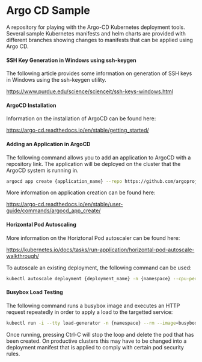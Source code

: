 # Argo CD Sample

A repository for playing with the Argo-CD Kubernetes deployment tools. Several sample Kubernetes manifests and helm charts are provided with different branches showing changes to manifests that can be applied using Argo CD.

#### SSH Key Generation in Windows using ssh-keygen

The following article provides some information on generation of SSH keys in Windows using the ssh-keygen utility.

https://www.purdue.edu/science/scienceit/ssh-keys-windows.html

#### ArgoCD Installation

Information on the installation of ArgoCD can be found here:

https://argo-cd.readthedocs.io/en/stable/getting_started/

#### Adding an Application in ArgoCD

The following command allows you to add an application to ArgoCD with a repository link. The application will be deployed on the cluster that the ArgoCD system is running in.

```bash
argocd app create {application_name} --repo https://github.com/argoproj/argocd-example-apps.git --path {path_to_repo_folder} --dest-namespace {kubernetes_namespace} --dest-server https://kubernetes.default.svc --directory-recurse
```

More information on application creation can be found here:

https://argo-cd.readthedocs.io/en/stable/user-guide/commands/argocd_app_create/

#### Horizontal Pod Autoscaling

More information on the Horiztonal Pod autoscaler can be found here:

https://kubernetes.io/docs/tasks/run-application/horizontal-pod-autoscale-walkthrough/

To autoscale an existing deployment, the following command can be used:

```bash
kubectl autoscale deployment {deployment_name} -n {namespace} --cpu-percent=50 --min=1 --max=10
```

#### Busybox Load Testing

The following command runs a busybox image and executes an HTTP request repeatedly in order to apply a load to the targetted service:

```bash
kubectl run -i --tty load-generator -n {namespace} --rm --image=busybox:1.28 --restart=Never -- /bin/sh -c "while sleep 0.01; do wget -q -O- http://{service_name}:{service_port}; done"
```

Once running, pressing Ctrl-C will stop the loop and delete the pod that has been created. On productive clusters this may have to be changed into a deployment manifest that is applied to comply with certain pod security rules.
